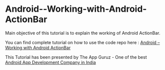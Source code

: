 Android--Working-with-Android-ActionBar
=======================================

Main objective of this tutorial is to explain the working of Android ActionBar.

You can find complete tutorial on how to use the code repo here : <a href="http://www.theappguruz.com/blog/android-working-android-actionbar">Android – Working with Android ActionBar</a>

This Tutorial has been presented by The App Guruz - One of the best <a href="http://www.theappguruz.com/android-app-development/">Android App Development Company in India</a>
